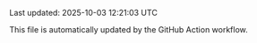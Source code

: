Last updated: 2025-10-03 12:21:03 UTC

This file is automatically updated by the GitHub Action workflow.
